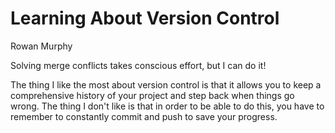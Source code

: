 # Learning About Version Control

Rowan Murphy

Solving merge conflicts takes conscious effort, but I can do it!

The thing I like the most about version control is that it allows you to keep a comprehensive history of your project and step back when things go wrong. The thing I don't like is that in order to be able to do this, you have to remember to constantly commit and push to save your progress.
